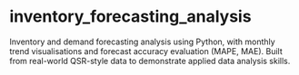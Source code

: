 # inventory_forecasting_analysis
 Inventory and demand forecasting analysis using Python, with monthly trend visualisations and forecast accuracy evaluation (MAPE, MAE). Built from real-world QSR-style data to demonstrate applied data analysis skills.
